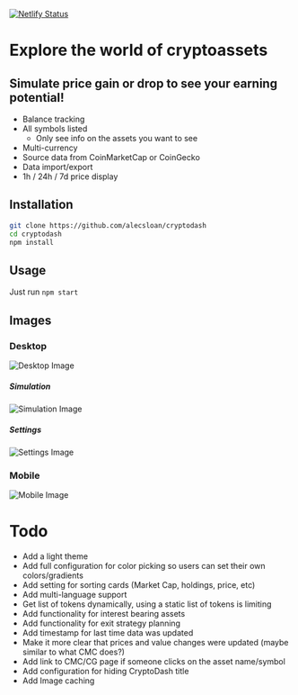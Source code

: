 [![Netlify Status](https://api.netlify.com/api/v1/badges/1d54e4f5-13f5-4dec-a155-5d69e41b56b0/deploy-status)](https://app.netlify.com/sites/cryptodash-demo/deploys)

# Explore the world of cryptoassets
## Simulate price gain or drop to see your earning potential!

* Balance tracking
* All symbols listed
    * Only see info on the assets you want to see
* Multi-currency
* Source data from CoinMarketCap or CoinGecko
* Data import/export
* 1h / 24h / 7d price display

## Installation
``` sh
git clone https://github.com/alecsloan/cryptodash
cd cryptodash
npm install
```

## Usage

Just run `npm start`

## Images

### Desktop
![Desktop Image](https://imgur.com/8MrMJvP.png)

##### Simulation
![Simulation Image](https://imgur.com/N0hG15f.png)

##### Settings
![Settings Image](https://imgur.com/hQwHuxm.png)

### Mobile

![Mobile Image](https://imgur.com/HxhUnR5.png)

# Todo
* Add a light theme
* Add full configuration for color picking so users can set their own colors/gradients
* Add setting for sorting cards (Market Cap, holdings, price, etc)
* Add multi-language support
* Get list of tokens dynamically, using a static list of tokens is limiting
* Add functionality for interest bearing assets
* Add functionality for exit strategy planning
* Add timestamp for last time data was updated
* Make it more clear that prices and value changes were updated (maybe similar to what CMC does?)
* Add link to CMC/CG page if someone clicks on the asset name/symbol
* Add configuration for hiding CryptoDash title
* Add Image caching